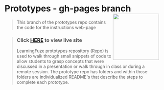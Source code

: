 # Prototypes - gh-pages branch <img align="right" src="https://github.com/Learning-Fuze/prototypes_C4.17/blob/assets/assets/images/logos/LF_LOGO.png?raw=true" width="150">

> This branch of the prototypes repo contains the code for the instructions web-page

> ### Click <a href="http://learning-fuze.github.io/prototypes_C4.17/" target="_blank">HERE</a> to view live site
> LearningFuze prototypes repository (Repo) is used to walk through small snippets of code to allow students to grasp concepts that were discussed in a presentation or walk through in class or during a remote session. The prototype repo has folders and within those folders are individualized README's that describe the steps to complete each prototype.